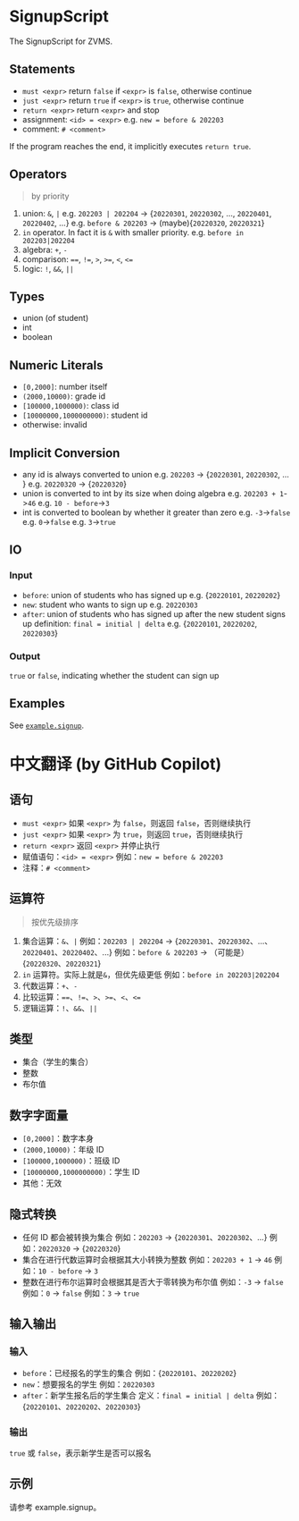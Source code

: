 # SignupScript

The SignupScript for ZVMS.

## Statements

- `must <expr>`
  return `false` if `<expr>` is `false`, otherwise continue
- `just <expr>`
  return `true` if `<expr>` is `true`, otherwise continue
- `return <expr>`
  return `<expr>` and stop
- assignment: `<id> = <expr>`
  e.g. `new = before & 202203`
- comment: `# <comment>`

If the program reaches the end, it implicitly executes `return true`.

## Operators

> by priority

1. union: `&`, `|`
   e.g. `202203 | 202204` -> {`20220301`, `20220302`, ..., `20220401`, `20220402`, ...}
   e.g. `before & 202203` -> (maybe){`20220320`, `20220321`}
2. `in` operator. In fact it is `&` with smaller priority.
   e.g. `before in 202203|202204`
3. algebra: `+`, `-`
4. comparison: `==`, `!=`, `>`, `>=`, `<`, `<=`
5. logic: `!`, `&&`, `||`

## Types

- union (of student)
- int
- boolean

## Numeric Literals

- `[0,2000]`: number itself
- `(2000,10000)`: grade id
- `[100000,1000000)`: class id
- `[10000000,1000000000)`: student id
- otherwise: invalid

## Implicit Conversion

- any id is always converted to union
  e.g. `202203` -> {`20220301`, `20220302`, ... }
  e.g. `20220320` -> {`20220320`}
- union is converted to int by its size when doing algebra
  e.g. `202203 + 1`->`46`
  e.g. `10 - before`->`3`
- int is converted to boolean by whether it greater than zero
  e.g. `-3`->`false`
  e.g. `0`->`false`
  e.g. `3`->`true`

## IO

### Input

- `before`: union of students who has signed up
  e.g. {`20220101`, `20220202`}
- `new`: student who wants to sign up
  e.g. `20220303`
- `after`: union of students who has signed up after the new student signs up
  definition: `final = initial | delta`
  e.g. {`20220101`, `20220202`, `20220303`}

### Output

`true` or `false`, indicating whether the student can sign up

## Examples

See [`example.signup`](./example.signup).

# 中文翻译 (by GitHub Copilot)

## 语句

- `must <expr>`
  如果 `<expr>` 为 `false`，则返回 `false`，否则继续执行
- `just <expr>`
  如果 `<expr>` 为 `true`，则返回 `true`，否则继续执行
- `return <expr>`
  返回 `<expr>` 并停止执行
- 赋值语句：`<id> = <expr>`
  例如：`new = before & 202203`
- 注释：`# <comment>`

## 运算符

> 按优先级排序

1. 集合运算：`&`、`|`
   例如：`202203 | 202204` -> {`20220301`、`20220302`、...、`20220401`、`20220402`、...}
   例如：`before & 202203` -> （可能是）{`20220320`、`20220321`}
2. `in` 运算符。实际上就是`&`，但优先级更低
   例如：`before in 202203|202204`
3. 代数运算：`+`、`-`
4. 比较运算：`==`、`!=`、`>`、`>=`、`<`、`<=`
5. 逻辑运算：`!`、`&&`、`||`

## 类型

- 集合（学生的集合）
- 整数
- 布尔值

## 数字字面量

- `[0,2000]`：数字本身
- `(2000,10000)`：年级 ID
- `[100000,1000000)`：班级 ID
- `[10000000,1000000000)`：学生 ID
- 其他：无效

## 隐式转换

- 任何 ID 都会被转换为集合
  例如：`202203` -> {`20220301`、`20220302`、...}
  例如：`20220320` -> {`20220320`}
- 集合在进行代数运算时会根据其大小转换为整数
  例如：`202203 + 1` -> `46`
  例如：`10 - before` -> `3`
- 整数在进行布尔运算时会根据其是否大于零转换为布尔值
  例如：`-3` -> `false`
  例如：`0` -> `false`
  例如：`3` -> `true`

## 输入输出

### 输入

- `before`：已经报名的学生的集合
  例如：{`20220101`、`20220202`}
- `new`：想要报名的学生
  例如：`20220303`
- `after`：新学生报名后的学生集合
  定义：`final = initial | delta`
  例如：{`20220101`、`20220202`、`20220303`}

### 输出

`true` 或 `false`，表示新学生是否可以报名

## 示例

请参考 example.signup。
